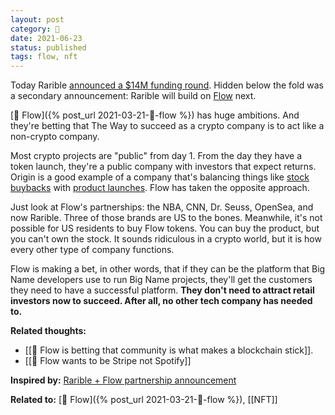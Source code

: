 ```yaml
---
layout: post
category: 🌱
date: 2021-06-23
status: published
tags: flow, nft
---
```

Today Rarible [announced a $14M funding round](https://rarible.medium.com/nfts-for-everyone-rarible-raises-14-2-million-88abee23b764). Hidden below the fold was a secondary announcement: Rarible will build on [Flow](https://www.onflow.org/primer) next.

[🌳 Flow]({% post_url 2021-03-21-🌳-flow %}) has huge ambitions. And they're betting that The Way to succeed as a crypto company is to act like a non-crypto company.

Most crypto projects are "public" from day 1. From the day they have a token launch, they're a public company with investors that expect returns. Origin is a good example of a company that's balancing things like [stock buybacks](https://blog.originprotocol.com/origin-announces-1-3m-ogn-buy-back-1e2b8644ac7) with [product launches](https://blog.originprotocol.com/globally-acclaimed-producer-and-dj-kshmr-announces-a-debut-album-inspired-nft-collection-abf751651fab). Flow has taken the opposite approach.

Just look at Flow's partnerships: the NBA, CNN, Dr. Seuss, OpenSea, and now Rarible. Three of those brands are US to the bones. Meanwhile, it's not possible for US residents to buy Flow tokens. You can buy the product, but you can't own the stock. It sounds ridiculous in a crypto world, but it is how every other type of company functions.

Flow is making a bet, in other words, that if they can be the platform that Big Name developers use to run Big Name projects, they'll get the customers they need to have a successful platform. **They don't need to attract retail investors now to succeed. After all, no other tech company has needed to.**

**Related thoughts:**
- [[🌰 Flow is betting that community is what makes a blockchain stick]].
- [[🌰 Flow wants to be Stripe not Spotify]]

**Inspired by:** [Rarible + Flow partnership announcement](https://rarible.medium.com/nfts-for-everyone-rarible-raises-14-2-million-88abee23b764)

**Related to:** [🌳 Flow]({% post_url 2021-03-21-🌳-flow %}), [[NFT]]

